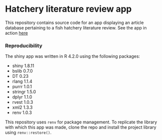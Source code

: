 # Hatchery literature review app

This repository contains source code for an app displaying an article database 
pertaining to a fish hatchery literature review. See the app in action 
[here](https://clroberts2112.shinyapps.io/hatchery-lit-review/)


### Reproducibility

The shiny app was written in R 4.2.0 using the following packages:

- shiny 1.8.11
- bslib 0.7.0
- DT 0.23
- rlang 1.1.4
- purrr 1.0.1
- stringr 1.5.0
- dplyr 1.1.0
- rvest 1.0.3
- xml2 1.3.3
- renv 1.0.3

This repository uses `renv` for package management. To replicate the library with
which this app was made, clone the repo and install the project library using
`renv::restore()`.
